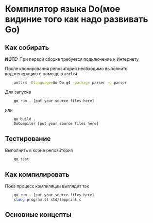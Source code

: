 # Компилятор языка Do(мое видиние того как надо развивать Go)

## Как собирать

**NOTE:**
При первой сборке требуется подключение к Интернету

После клонирования репозитория необходимо выполнить кодогенерацию с помощью `antlr4`

```bash
    antlr4 -Dlanguage=Go Do.g4 -package parser -o parser
```

Для запуска

```bash
    go run . [put your source files here]
```

или

```bash
    go build .
    DoCompiler [put your source files here]
```

## Тестирование

Выполнить в корне репозитория

```bash
    go test
```

## Как компилировать

Пока процесс компиляции выглядит так

```bash
    go run . [put your source files here]
    clang program.ll std/tmpprint.c
```

## Основные концепты
